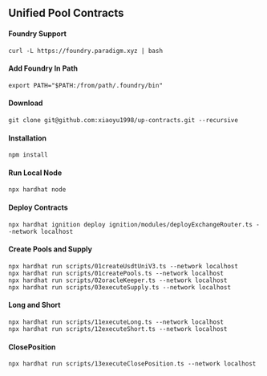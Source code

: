 ## Unified Pool Contracts

#### Foundry Support

```shell
curl -L https://foundry.paradigm.xyz | bash
```
#### Add Foundry In Path
```shell
export PATH="$PATH:/from/path/.foundry/bin"
```
#### Download

```shell
git clone git@github.com:xiaoyu1998/up-contracts.git --recursive
```
#### Installation

```shell
npm install
```
#### Run Local Node
```shell
npx hardhat node
```
#### Deploy Contracts
```shell
npx hardhat ignition deploy ignition/modules/deployExchangeRouter.ts --network localhost
```
#### Create Pools and Supply
```shell
npx hardhat run scripts/01createUsdtUniV3.ts --network localhost
npx hardhat run scripts/01createPools.ts --network localhost
npx hardhat run scripts/02oracleKeeper.ts --network localhost
npx hardhat run scripts/03executeSupply.ts --network localhost
```
#### Long and Short
```shell
npx hardhat run scripts/11executeLong.ts --network localhost
npx hardhat run scripts/12executeShort.ts --network localhost
```
#### ClosePosition
```shell
npx hardhat run scripts/13executeClosePosition.ts --network localhost
```